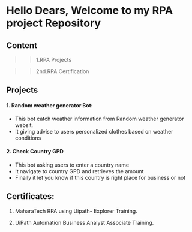 # Hello Dears, Welcome to my RPA project Repository 
## Content 
>> 1.RPA Projects 

>> 2nd.RPA Certification

## Projects

#### 1. Random weather generator Bot:

* This bot catch weather information from Random weather generator websit.
* It giving advise to users personalized clothes based on weather conditions

#### 2. Check Country GPD

* This bot asking users to enter a country name
* It navigate to country GPD and retrieves the amount
* Finally it let you know if this country is right place for business or not

## Certificates:
1. MaharaTech RPA using Uipath- Explorer Training.

2. UiPath Automation Business Analyst Associate Training. 
